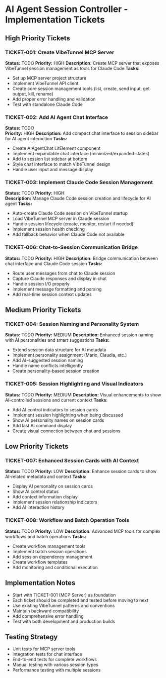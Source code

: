 # AI Agent Session Controller - Implementation Tickets

## High Priority Tickets

### TICKET-001: Create VibeTunnel MCP Server
**Status:** TODO
**Priority:** HIGH
**Description:** Create MCP server that exposes VibeTunnel session management as tools for Claude Code
**Tasks:**
- Set up MCP server project structure
- Implement VibeTunnel API client
- Create core session management tools (list, create, send input, get output, kill, rename)
- Add proper error handling and validation
- Test with standalone Claude Code

### TICKET-002: Add AI Agent Chat Interface
**Status:** TODO  
**Priority:** HIGH
**Description:** Add compact chat interface to session sidebar for AI agent interaction
**Tasks:**
- Create AIAgentChat LitElement component
- Implement expandable chat interface (minimized/expanded states)
- Add to session list sidebar at bottom
- Style chat interface to match VibeTunnel design
- Handle user input and message display

### TICKET-003: Implement Claude Code Session Management
**Status:** TODO
**Priority:** HIGH  
**Description:** Manage Claude Code session creation and lifecycle for AI agent
**Tasks:**
- Auto-create Claude Code session on VibeTunnel startup
- Load VibeTunnel MCP server in Claude session
- Handle session lifecycle (create, monitor, restart if needed)
- Implement session health checking
- Add fallback behavior when Claude Code not available

### TICKET-006: Chat-to-Session Communication Bridge
**Status:** TODO
**Priority:** HIGH
**Description:** Bridge communication between chat interface and Claude Code session
**Tasks:**
- Route user messages from chat to Claude session
- Capture Claude responses and display in chat
- Handle session I/O properly
- Implement message formatting and parsing
- Add real-time session context updates

## Medium Priority Tickets

### TICKET-004: Session Naming and Personality System
**Status:** TODO
**Priority:** MEDIUM
**Description:** Enhanced session naming with AI personalities and smart suggestions
**Tasks:**
- Extend session data structure for AI metadata
- Implement personality assignment (Mario, Claudia, etc.)
- Add AI-suggested session naming
- Handle name conflicts intelligently
- Create personality-based session creation

### TICKET-005: Session Highlighting and Visual Indicators
**Status:** TODO
**Priority:** MEDIUM
**Description:** Visual enhancements to show AI-controlled sessions and current context
**Tasks:**
- Add AI control indicators to session cards
- Implement session highlighting when being discussed
- Show AI personality names on session cards
- Add last AI command display
- Create visual connection between chat and sessions

## Low Priority Tickets

### TICKET-007: Enhanced Session Cards with AI Context
**Status:** TODO
**Priority:** LOW
**Description:** Enhance session cards to show AI-related metadata and context
**Tasks:**
- Display AI personality on session cards
- Show AI control status
- Add context information display
- Implement session relationship indicators
- Add AI interaction history

### TICKET-008: Workflow and Batch Operation Tools
**Status:** TODO
**Priority:** LOW
**Description:** Advanced MCP tools for complex workflows and batch operations
**Tasks:**
- Create workflow management tools
- Implement batch session operations
- Add session dependency management
- Create workflow templates
- Add monitoring and conditional execution

## Implementation Notes

- Start with TICKET-001 (MCP Server) as foundation
- Each ticket should be completed and tested before moving to next
- Use existing VibeTunnel patterns and conventions
- Maintain backward compatibility
- Add comprehensive error handling
- Test with both development and production builds

## Testing Strategy

- Unit tests for MCP server tools
- Integration tests for chat interface
- End-to-end tests for complete workflows
- Manual testing with various session types
- Performance testing with multiple sessions